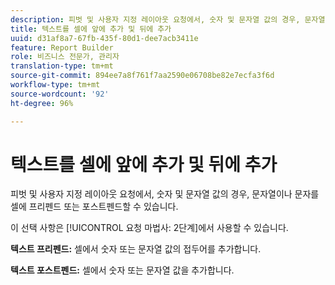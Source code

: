 ```yaml
---
description: 피벗 및 사용자 지정 레이아웃 요청에서, 숫자 및 문자열 값의 경우, 문자열이나 문자를 셀에 프리펜드 또는 포스트펜드할 수 있습니다.
title: 텍스트를 셀에 앞에 추가 및 뒤에 추가
uuid: d31af8a7-67fb-435f-80d1-dee7acb3411e
feature: Report Builder
role: 비즈니스 전문가, 관리자
translation-type: tm+mt
source-git-commit: 894ee7a8f761f7aa2590e06708be82e7ecfa3f6d
workflow-type: tm+mt
source-wordcount: '92'
ht-degree: 96%

---
```



# 텍스트를 셀에 앞에 추가 및 뒤에 추가

피벗 및 사용자 지정 레이아웃 요청에서, 숫자 및 문자열 값의 경우, 문자열이나 문자를 셀에 프리펜드 또는 포스트펜드할 수 있습니다.

이 선택 사항은 [!UICONTROL 요청 마법사: 2단계]에서 사용할 수 있습니다.

**텍스트 프리펜드:** 셀에서 숫자 또는 문자열 값의 접두어를 추가합니다.

**텍스트 포스트펜드:** 셀에서 숫자 또는 문자열 값을 추가합니다.
